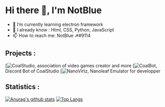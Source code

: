 # Hi there 👋, I'm NotBlue

- 🌱 I’m currently learning electron framework
- 👯 I already know : Html, CSS, Python, JavaScript
- 📫 How to reach me: NotBlue ☭#9114

## Projects :
  
[![CoalStudio](https://coalstudio.fr/), association of video games creator and more
[![CoalBot](https://github.com/Nirbose/CoalBot), Discord Bot of CoalStudio
[![NanoVirtz](https://github.com/NotBlue-Dev/virtualNanoleaf), Nanoleaf Emulator for developper

## Statistics :

[![Anurag's github stats](https://github-readme-stats.vercel.app/api?username=NotBlue-Dev&show_icons=true&theme=onedark)](https://github.com/anuraghazra/github-readme-stats)
[![Top Langs](https://github-readme-stats.vercel.app/api/top-langs/?username=NotBlue-Dev&theme=onedark)](https://github.com/anuraghazra/github-readme-stats)
